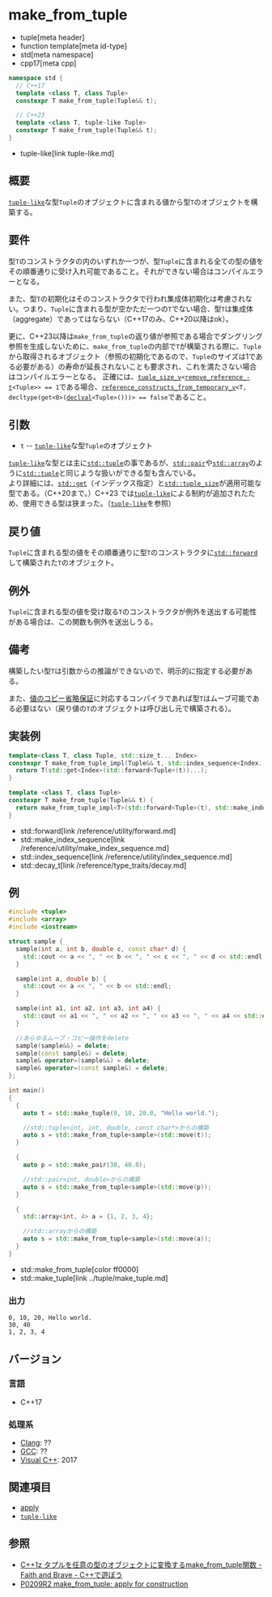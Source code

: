 # make_from_tuple
* tuple[meta header]
* function template[meta id-type]
* std[meta namespace]
* cpp17[meta cpp]

```cpp
namespace std {
  // C++17
  template <class T, class Tuple>
  constexpr T make_from_tuple(Tuple&& t);

  // C++23
  template <class T, tuple-like Tuple>
  constexpr T make_from_tuple(Tuple&& t);
}
```
* tuple-like[link tuple-like.md]

## 概要
[`tuple-like`](tuple-like.md)な型`Tuple`のオブジェクトに含まれる値から型`T`のオブジェクトを構築する。

## 要件
型`T`のコンストラクタの内のいずれか一つが、型`Tuple`に含まれる全ての型の値をその順番通りに受け入れ可能であること。それができない場合はコンパイルエラーとなる。

また、型`T`の初期化はそのコンストラクタで行われ集成体初期化は考慮されない。つまり、`Tuple`に含まれる型が空かただ一つの`T`でない場合、型`T`は集成体（aggregate）であってはならない（C++17のみ、C++20以降はok）。

更に、C++23以降は`make_from_tuple`の返り値が参照である場合でダングリング参照を生成しないために、`make_from_tuple`の内部で`T`が構築される際に、`Tuple`から取得されるオブジェクト（参照の初期化であるので、`Tuple`のサイズは1である必要がある）の寿命が延長されないことも要求され、これを満たさない場合はコンパイルエラーとなる。
正確には、[`tuple_­size_­v`](tuple_size.md)`<`[`remove_­reference_­t`](/reference/type_traits/remove_reference.md)`<Tuple>> == 1`である場合、[`reference_­constructs_­from_­temporary_­v`](/reference/type_traits/reference_constructs_from_temporary.md)`<T, decltype(get<0>(`[`declval`](/reference/utility/declval.md)`<Tuple>()))> == false`であること。

## 引数
- `t` -- [`tuple-like`](tuple-like.md)な型`Tuple`のオブジェクト

[`tuple-like`](tuple-like.md)な型とは主に[`std::tuple`](../tuple.md)の事であるが、[`std::pair`](/reference/utility/pair.md)や[`std::array`](/reference/array/array.md)のように[`std::tuple`](../tuple.md)と同じような扱いができる型も含んでいる。  
より詳細には、[`std::get`](/reference/array/array/get.md)（インデックス指定）と[`std::tuple_size`](/reference/array/array/tuple_size.md)が適用可能な型である。（C++20まで。）C++23 では[`tuple-like`](tuple-like.md)による制約が追加されたため、使用できる型は狭まった。（[`tuple-like`](tuple-like.md)を参照）

## 戻り値
`Tuple`に含まれる型の値をその順番通りに型`T`のコンストラクタに[`std::forward`](/reference/utility/forward.md)して構築された`T`のオブジェクト。

## 例外
`Tuple`に含まれる型の値を受け取る`T`のコンストラクタが例外を送出する可能性がある場合は、この関数も例外を送出しうる。

## 備考
構築したい型`T`は引数からの推論ができないので、明示的に指定する必要がある。

また、[値のコピー省略保証](/lang/cpp17/guaranteed_copy_elision.md)に対応するコンパイラであれば型`T`はムーブ可能である必要はない（戻り値の`T`のオブジェクトは呼び出し元で構築される）。

## 実装例
```cpp
template<class T, class Tuple, std::size_t... Index>
constexpr T make_from_tuple_impl(Tuple&& t, std::index_sequence<Index...>){
  return T(std::get<Index>(std::forward<Tuple>(t))...);
}

template <class T, class Tuple>
constexpr T make_from_tuple(Tuple&& t) {
  return make_from_tuple_impl<T>(std::forward<Tuple>(t), std::make_index_sequence<std::tuple_size_v<std::remove_reference_t<Tuple>>>{});
}
```
* std::forward[link /reference/utility/forward.md]
* std::make_index_sequence[link /reference/utility/make_index_sequence.md]
* std::index_sequence[link /reference/utility/index_sequence.md]
* std::decay_t[link /reference/type_traits/decay.md]

## 例

```cpp example
#include <tuple>
#include <array>
#include <iostream>

struct sample {
  sample(int a, int b, double c, const char* d) {
    std::cout << a << ", " << b << ", " << c << ", " << d << std::endl;
  }

  sample(int a, double b) {
    std::cout << a << ", " << b << std::endl;
  }

  sample(int a1, int a2, int a3, int a4) {
    std::cout << a1 << ", " << a2 << ", " << a3 << ", " << a4 << std::endl;
  }

  //あらゆるムーブ・コピー操作をdelete
  sample(sample&&) = delete;
  sample(const sample&) = delete;
  sample& operator=(sample&&) = delete;
  sample& operator=(const sample&) = delete;
};

int main()
{
  {
    auto t = std::make_tuple(0, 10, 20.0, "Hello world.");

    //std::tuple<int, int, double, const char*>からの構築
    auto s = std::make_from_tuple<sample>(std::move(t));
  }

  {
    auto p = std::make_pair(30, 40.0);

    //std::pair<int, double>からの構築
    auto s = std::make_from_tuple<sample>(std::move(p));
  }

  {
    std::array<int, 4> a = {1, 2, 3, 4};

    //std::arrayからの構築
    auto s = std::make_from_tuple<sample>(std::move(a));
  }
}
```
* std::make_from_tuple[color ff0000]
* std::make_tuple[link ../tuple/make_tuple.md]

### 出力
```
0, 10, 20, Hello world.
30, 40
1, 2, 3, 4
```

## バージョン
### 言語
- C++17

### 処理系
- [Clang](/implementation.md#clang): ??
- [GCC](/implementation.md#gcc): ??
- [Visual C++](/implementation.md#visual_cpp): 2017


## 関連項目
- [apply](../tuple/apply.md)
- [`tuple-like`](tuple-like.md)

## 参照
- [C++1z タプルを任意の型のオブジェクトに変換するmake_from_tuple関数 - Faith and Brave - C++で遊ぼう](https://faithandbrave.hateblo.jp/entry/2016/08/19/173946)
- [P0209R2 make_from_tuple: apply for construction](http://www.open-std.org/jtc1/sc22/wg21/docs/papers/2016/p0209r2.pdf)
